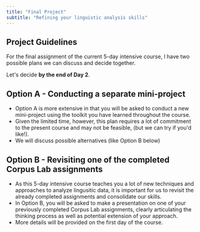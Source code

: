 ```yaml
---
title: "Final Project"
subtitle: "Refining your linguistic analysis skills"
---
```


## Project Guidelines

For the final assignment of the current 5-day intensive course, I have two possible plans we can discuss and decide together.

Let's decide **by the end of Day 2**.

## Option A - Conducting a separate mini-project

- Option A is more extensive in that you will be asked to conduct a new mini-project using the toolkit you have learned throughout the course. 
- Given the limited time, however, this plan requires a lot of commitment to the present course and may not be feasible, (but we can try if you'd like!). 
- We will discuss possible alternatives (like Option B below)

## Option B - Revisiting one of the completed Corpus Lab assignments

- As this 5-day intensive course teaches you a lot of new techniques and approaches to analyze lingusitic data, it is important for us to revisit the already completed assignments and consolidate our skills.
- In Option B, you will be asked to make a presentation on one of your previously completed Corpus Lab assignments, clearly articulating the thinking process as well as potential extension of your approach.
- More details will be provided on the first day of the course.

